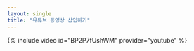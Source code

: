 ```yaml
---
layout: single
title: "유튜브 동영상 삽입하기"
---
```


{% include video id="BP2P7fUshWM" provider="youtube" %}
